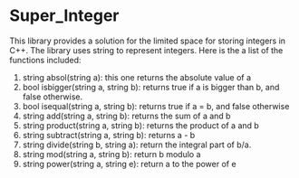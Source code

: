 # Super_Integer

This library provides a solution for the limited space for storing integers in C++.
The library uses string to represent integers. Here is the a list of the functions included:

1) string absol(string a): this one returns the absolute value of a 
2) bool isbigger(string a, string b): returns true if a is bigger than b, and false otherwise.
3) bool isequal(string a, string b): returns true if a = b, and false otherwise
4) string add(string a, string b): returns the sum of a and b
5) string product(string a, string b): returns the product of a and b
6) string subtract(string a, string b): returns a - b 
7) string divide(string b, string a): return the integral part of b/a.
8) string mod(string a, string b): return b modulo a
9) string power(string a, string e): return a to the power of e
